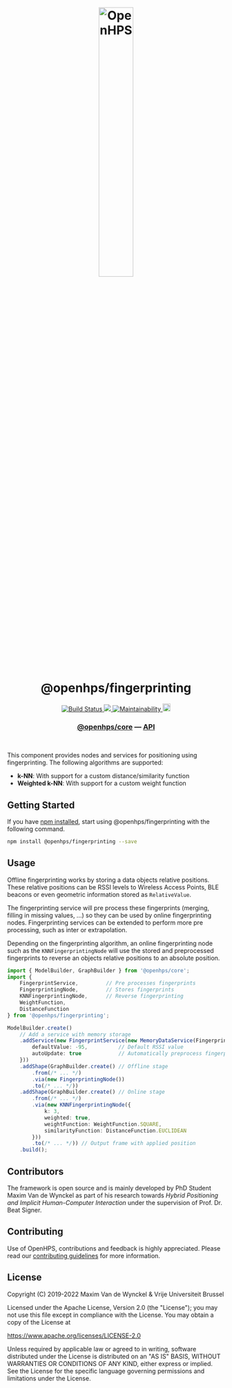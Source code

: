 <h1 align="center">
  <img alt="OpenHPS" src="https://openhps.org/images/logo_text-512.png" width="40%" /><br />
  @openhps/fingerprinting
</h1>
<p align="center">
    <a href="https://github.com/OpenHPS/openhps-fingerprinting/actions/workflows/main.yml" target="_blank">
        <img alt="Build Status" src="https://github.com/OpenHPS/openhps-fingerprinting/actions/workflows/main.yml/badge.svg">
    </a>
    <a href="https://codecov.io/gh/OpenHPS/openhps-fingerprinting">
        <img src="https://codecov.io/gh/OpenHPS/openhps-fingerprinting/branch/master/graph/badge.svg"/>
    </a>
    <a href="https://codeclimate.com/github/OpenHPS/openhps-fingerprinting/" target="_blank">
        <img alt="Maintainability" src="https://img.shields.io/codeclimate/maintainability/OpenHPS/openhps-fingerprinting">
    </a>
    <a href="https://badge.fury.io/js/@openhps%2Ffingerprinting">
        <img src="https://badge.fury.io/js/@openhps%2Ffingerprinting.svg" alt="npm version" height="18">
    </a>
</p>

<h3 align="center">
    <a href="https://github.com/OpenHPS/openhps-core">@openhps/core</a> &mdash; <a href="https://openhps.org/docs/fingerprinting">API</a>
</h3>

<br />

This component provides nodes and services for positioning using fingerprinting. The following algorithms are supported:
- **k-NN**: With support for a custom distance/similarity function
- **Weighted k-NN**: With support for a custom weight function

## Getting Started
If you have [npm installed](https://www.npmjs.com/get-npm), start using @openhps/fingerprinting with the following command.
```bash
npm install @openhps/fingerprinting --save
```

## Usage
Offline fingerprinting works by storing a data objects relative positions. These relative positions can be
RSSI levels to Wireless Access Points, BLE beacons or even geometric information stored as ```RelativeValue```.

The fingerprinting service will pre process these fingerprints (merging, filling in missing values, ...) so they
can be used by online fingerprinting nodes. Fingerprinting services can be extended to perform more pre processing, such
as inter or extrapolation.

Depending on the fingerprinting algorithm, an online fingerprinting node such as the ```KNNFingerprintingNode``` will use the
stored and preprocessed fingerprints to reverse an objects relative positions to an absolute position.

```typescript
import { ModelBuilder, GraphBuilder } from '@openhps/core';
import { 
    FingerprintService,         // Pre processes fingerprints
    FingerprintingNode,         // Stores fingerprints
    KNNFingerprintingNode,      // Reverse fingerprinting
    WeightFunction,
    DistanceFunction
} from '@openhps/fingerprinting';

ModelBuilder.create()
    // Add a service with memory storage
    .addService(new FingerprintService(new MemoryDataService(Fingerprint), {
        defaultValue: -95,          // Default RSSI value
        autoUpdate: true            // Automatically preprocess fingerprints
    }))
    .addShape(GraphBuilder.create() // Offline stage
        .from(/* ... */)
        .via(new FingerprintingNode())
        .to(/* ... */))
    .addShape(GraphBuilder.create() // Online stage
        .from(/* ... */)
        .via(new KNNFingerprintingNode({
            k: 3,
            weighted: true,
            weightFunction: WeightFunction.SQUARE,
            similarityFunction: DistanceFunction.EUCLIDEAN
        }))
        .to(/* ... */)) // Output frame with applied position
    .build();
```

## Contributors
The framework is open source and is mainly developed by PhD Student Maxim Van de Wynckel as part of his research towards *Hybrid Positioning and Implicit Human-Computer Interaction* under the supervision of Prof. Dr. Beat Signer.

## Contributing
Use of OpenHPS, contributions and feedback is highly appreciated. Please read our [contributing guidelines](CONTRIBUTING.md) for more information.

## License
Copyright (C) 2019-2022 Maxim Van de Wynckel & Vrije Universiteit Brussel

Licensed under the Apache License, Version 2.0 (the "License"); you may not use this file except in compliance with the License. You may obtain a copy of the License at

https://www.apache.org/licenses/LICENSE-2.0

Unless required by applicable law or agreed to in writing, software distributed under the License is distributed on an "AS IS" BASIS, WITHOUT WARRANTIES OR CONDITIONS OF ANY KIND, either express or implied. See the License for the specific language governing permissions and limitations under the License.